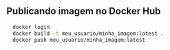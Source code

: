 ## Publicando imagem no Docker Hub

```bash
  docker login
  docker build -t meu_usuario/minha_imagem:latest .
  docker push meu_usuario/minha_imagem:latest
```
